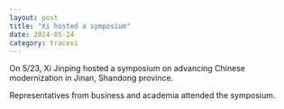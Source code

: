 ```yaml
---
layout: post
title: "Xi hosted a symposium"
date: 2024-05-24
category: tracexi
---
```


On 5/23, Xi Jinping hosted a symposium on advancing Chinese modernization in Jinan, Shandong province.

Representatives from business and academia attended the symposium.
